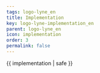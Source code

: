 ```yaml
---
tags: logo-lyne_en
title: Implementation
key: logo-lyne-implementation_en
parent: logo-lyne_en
icon: implementation
order: 3
permalink: false  
---
```

 {{ implementation | safe }}



